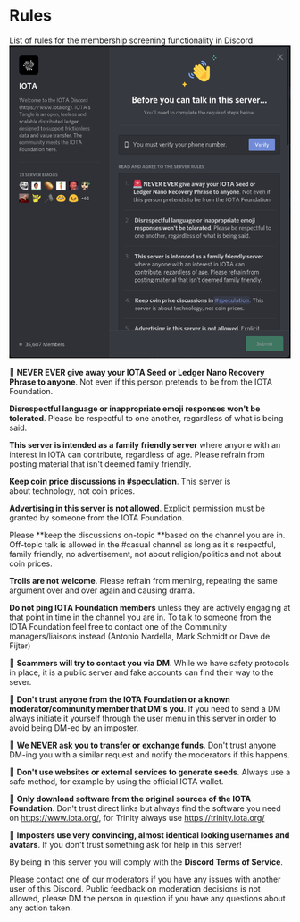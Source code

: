 # Rules
List of rules for the membership screening functionality in Discord
![Discord Membership Screening](/_resources/images/membership_screening.png)


:rotating_light: **NEVER EVER give away your IOTA Seed or Ledger Nano Recovery Phrase to anyone**. Not even if this person pretends to be from the IOTA Foundation.   

**Disrespectful language or inappropriate emoji responses won't be tolerated**. Please be respectful to one another, regardless of what is being said.

**This server is intended as a family friendly server** where anyone with an interest in IOTA can contribute, regardless of age. Please refrain from posting material that isn't deemed family friendly.  

**Keep coin price discussions in #speculation**. This server is about technology, not coin prices. 

**Advertising in this server is not allowed**. Explicit permission must be granted by someone from the IOTA Foundation. 

Please **keep the discussions on-topic **based on the channel you are in. Off-topic talk is allowed in the #casual channel as long as it's respectful, family friendly, no advertisement, not about religion/politics and not about coin prices.  

**Trolls are not welcome**. Please refrain from meming, repeating the same argument over and over again and causing drama.  

**Do not ping IOTA Foundation members** unless they are actively engaging at that point in time in the channel you are in. To talk to someone from the IOTA Foundation feel free to contact one of the Community managers/liaisons instead (Antonio Nardella, Mark Schmidt or Dave de Fijter)  

:rotating_light: **Scammers will try to contact you via DM**. While we have safety protocols in place, it is a public server and fake accounts can find their way to the sever. 

:rotating_light: **Don't trust anyone from the IOTA Foundation or a known moderator/community member that DM's you**. If you need to send a DM always initiate it yourself through the user menu in this server in order to avoid being DM-ed by an imposter.  

:rotating_light: **We NEVER ask you to transfer or exchange funds**. Don't trust anyone DM-ing you with a similar request and notify the moderators if this happens.  

:rotating_light: **Don't use websites or external services to generate seeds**. Always use a safe method, for example by using the official IOTA wallet.  

:rotating_light: **Only download software from the original sources of the IOTA Foundation**. Don't trust direct links but always find the software you need on https://www.iota.org/, for Trinity always use https://trinity.iota.org/  

:rotating_light: **Imposters use very convincing, almost identical looking usernames and avatars**. If you don't trust something ask for help in this server!  

By being in this server you will comply with the **Discord Terms of Service**.  

Please contact one of our moderators if you have any issues with another user of this Discord.
Public feedback on moderation decisions is not allowed, please DM the person in question if you have any questions about any action taken.  
